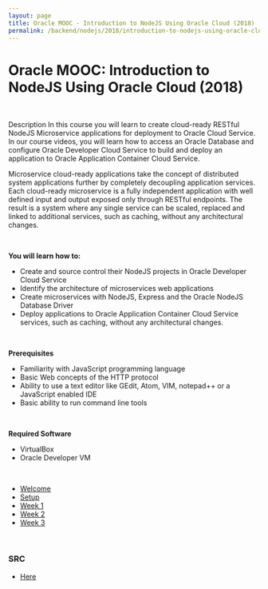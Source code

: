 ```yaml
---
layout: page
title: Oracle MOOC - Introduction to NodeJS Using Oracle Cloud (2018)
permalink: /backend/nodejs/2018/introduction-to-nodejs-using-oracle-cloud/
---
```



# Oracle MOOC: Introduction to NodeJS Using Oracle Cloud (2018)

<br/>

Description
In this course you will learn to create cloud-ready RESTful NodeJS Microservice applications for deployment to Oracle Cloud Service. In our course videos, you will learn how to access an Oracle Database and configure Oracle Developer Cloud Service to build and deploy an application to Oracle Application Container Cloud Service.  

Microservice cloud-ready applications take the concept of distributed system applications further by completely decoupling application services.  Each cloud-ready microservice is a fully independent application with well defined input and output exposed only through RESTful endpoints.  The result is a system where any single service can be scaled, replaced and linked to additional services, such as caching, without any architectural changes.

<br/>

**You will learn how to:**

* Create and source control their NodeJS projects in Oracle Developer Cloud Service
* Identify the architecture of microservices web applications
* Create microservices with NodeJS, Express and the Oracle NodeJS Database Driver
* Deploy applications to Oracle Application Container Cloud Service services, such as caching, without any architectural changes.

<br/>

**Prerequisites**

* Familiarity with JavaScript programming language
* Basic Web concepts of the HTTP protocol
* Ability to use a text editor like GEdit, Atom, VIM, notepad++ or a JavaScript enabled IDE
* Basic ability to run command line tools
 
<br/>
 
**Required Software**

* VirtualBox  
* Oracle Developer VM 


<br/>

<ul>
    <li><a href="/backend/nodejs/2018/introduction-to-nodejs-using-oracle-cloud/welcome/">Welcome</a></li>
    <li><a href="/backend/nodejs/2018/introduction-to-nodejs-using-oracle-cloud/setup/">Setup</a></li>
    <li><a href="/backend/nodejs/2018/introduction-to-nodejs-using-oracle-cloud/week-1/">Week 1</a></li>
    <li><a href="/backend/nodejs/2018/introduction-to-nodejs-using-oracle-cloud/week-2/">Week 2</a></li>
    <li><a href="/backend/nodejs/2018/introduction-to-nodejs-using-oracle-cloud/week-3/">Week 3</a></li>
</ul>



<br/>

### SRC

<ul>
    <li><a href="https://bitbucket.org/marley-nodejs/oracle-mooc-introduction-to-nodejs-using-oracle-cloud/overview">Here</a></li>
</ul>
